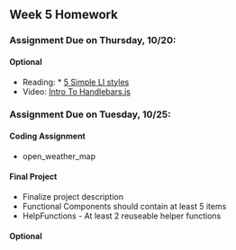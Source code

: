 ## Week 5 Homework

### Assignment Due on Thursday, 10/20:

#### Optional
* Reading: * [5 Simple LI styles](https://designshack.net/articles/css/5-simple-and-practical-css-list-styles-you-can-copy-and-paste/)
* Video: [Intro To Handlebars.js](https://www.youtube.com/watch?v=SPaw1ETzS2c)

### Assignment Due on Tuesday, 10/25:

#### Coding Assignment
* open_weather_map

#### Final Project 
* Finalize project description
* Functional Components should contain at least 5 items
* HelpFunctions - At least 2 reuseable helper functions

#### Optional


